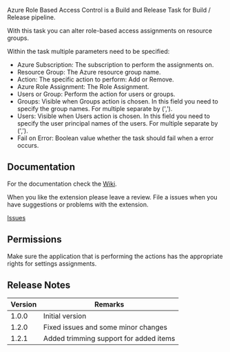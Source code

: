 Azure Role Based Access Control is a Build and Release Task for Build / Release pipeline.

With this task you can alter role-based access assignments on resource groups. 

Within the task multiple parameters need to be specified:
* Azure Subscription: The subscription to perform the assignments on.
* Resource Group: The Azure resource group name.
* Action: The specific action to perform: Add or Remove.
* Azure Role Assignment: The Role Assignment.
* Users or Group: Perform the action for users or groups.
* Groups: Visible when Groups action is chosen. In this field you need to specify the group names. For multiple separate by (',').
* Users: Visible when Users action is chosen. In this field you need to specify the user principal names of the users. For multiple separate by (','). 
* Fail on Error: Boolean value whether the task should fail when a error occurs.

## Documentation

For the documentation check the [Wiki](https://github.com/MaikvanderGaag/msft-vsts-extensions/wiki).

When you like the extension please leave a review. File a issues when you have suggestions or problems with the extension.

[Issues](https://github.com/MaikvanderGaag/msft-vsts-extensions/issues)

## Permissions

Make sure the application that is performing the actions has the appropriate rights for settings assignments.

## Release Notes

| Version | Remarks                             |  
|---------|-------------------------------------|
| 1.0.0   | Initial version                     |
| 1.2.0   | Fixed issues and some minor changes |
| 1.2.1   | Added trimming support for added items |